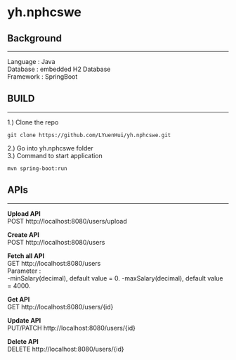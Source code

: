 # yh.nphcswe

## Background
--------------------
Language : Java  
Database : embedded H2 Database  
Framework : SpringBoot


## **BUILD**
----------
1.) Clone the repo
````
git clone https://github.com/LYuenHui/yh.nphcswe.git
````
2.) Go into yh.nphcswe folder  
3.) Command to start application
````
mvn spring-boot:run
````

## **APIs**
----------

**Upload API**   
POST http://localhost:8080/users/upload 

**Create API**  
POST http://localhost:8080/users

**Fetch all API**  
GET http://localhost:8080/users  
Parameter :  
  -minSalary(decimal), default value = 0.
  -maxSalary(decimal), default value = 4000.

**Get API**    
GET http://localhost:8080/users/{id}

**Update API**    
PUT/PATCH http://localhost:8080/users/{id}

**Delete API**    
DELETE http://localhost:8080/users/{id}






